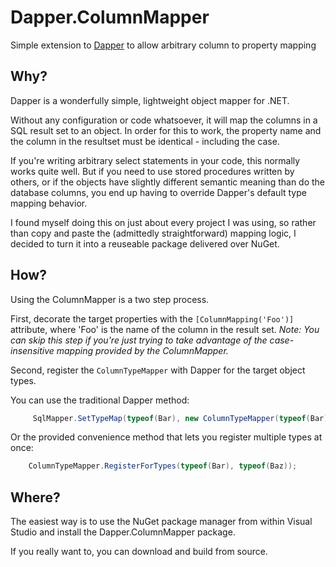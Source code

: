 Dapper.ColumnMapper
===================

Simple extension to [Dapper](https://code.google.com/p/dapper-dot-net/) to allow arbitrary column to property mapping


Why?
----

Dapper is a wonderfully simple, lightweight object mapper for .NET.

Without any configuration or code whatsoever, it will map the columns in a SQL result set to an object. In order for this to work, the property name and the column in the resultset must be identical - including the case.

If you're writing arbitrary select statements in your code, this normally works quite well. But if you need to use stored procedures written by others, or if the objects have slightly different semantic meaning than do the database columns, you end up having to override Dapper's default type mapping behavior.

I found myself doing this on just about every project I was using, so rather than copy and paste the (admittedly straightforward) mapping logic, I decided to turn it into a reuseable package delivered over NuGet.

How?
---

Using the ColumnMapper is a two step process.

First, decorate the target properties with the `[ColumnMapping('Foo')]` attribute, where 'Foo' is the name of the column in the result set. _Note: You can skip this step if you're just trying to take advantage of the case-insensitive mapping provided by the ColumnMapper._

Second, register the `ColumnTypeMapper` with Dapper for the target object types. 

You can use the traditional Dapper method:

```C#
	 SqlMapper.SetTypeMap(typeof(Bar), new ColumnTypeMapper(typeof(Bar)));
````

Or the provided convenience method that lets you register multiple types at once:

```C#
	ColumnTypeMapper.RegisterForTypes(typeof(Bar), typeof(Baz));
```

Where?
------

The easiest way is to use the NuGet package manager from within Visual Studio and install the Dapper.ColumnMapper package.

If you really want to, you can download and build from source.
